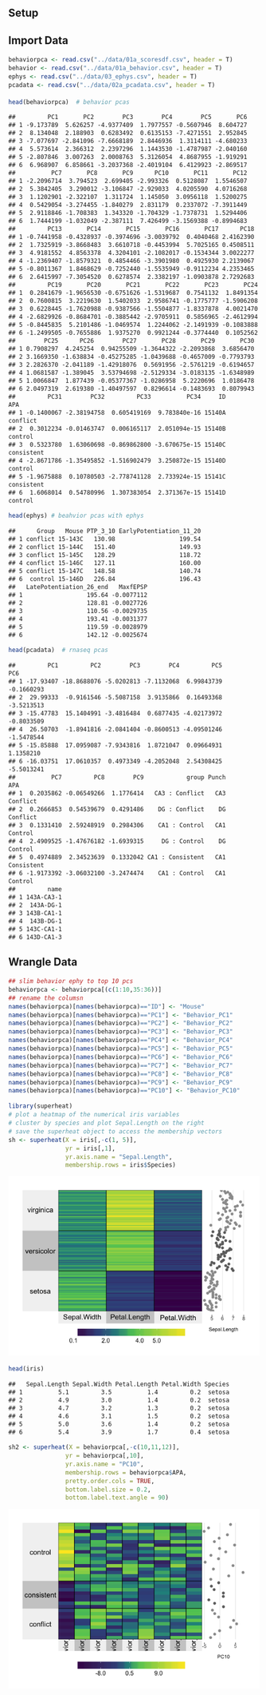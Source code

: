 Setup
-----

Import Data
-----------

``` r
behaviorpca <- read.csv("../data/01a_scoresdf.csv", header = T)
behavior <- read.csv("../data/01a_behavior.csv", header = T)
ephys <- read.csv("../data/03_ephys.csv", header = T)
pcadata <- read.csv("../data/02a_pcadata.csv", header = T)

head(behaviorpca)  # behavior pcas
```

    ##         PC1       PC2        PC3        PC4        PC5       PC6
    ## 1 -9.173789  5.626257 -4.9377409  1.7977557 -0.5607946  8.604727
    ## 2  8.134048  2.188903  0.6283492  0.6135153 -7.4271551  2.952845
    ## 3 -7.077697 -2.841096 -7.6668189  2.8446936  1.3114111 -4.680233
    ## 4  5.573614  2.366312  2.2397296  1.1443530 -1.4787987 -2.040160
    ## 5 -2.807846  3.007263  2.0008763  5.3126054  4.8687955 -1.919291
    ## 6  6.968907  6.858661 -3.2037368 -2.4019104  6.4129923 -2.869517
    ##          PC7       PC8       PC9      PC10       PC11       PC12
    ## 1 -2.2096714  3.794523  2.699405 -2.993326  0.5128087  1.5546507
    ## 2  5.3842405  3.290012 -3.106847 -2.929033  4.0205590  4.0716268
    ## 3  1.1202901 -2.322107  1.311724  1.145050  3.0956118  1.5200275
    ## 4  0.5429054 -3.274455 -1.840279  2.831179  0.2337072 -7.3911449
    ## 5  2.9118846 -1.708383  1.343320 -1.704329 -1.7378731  1.5294406
    ## 6  1.7444199 -1.032049 -2.387111  7.426499 -3.1569388 -0.8994683
    ##         PC13       PC14       PC15       PC16       PC17      PC18
    ## 1 -0.7441958 -0.4328937 -0.3974696 -3.0039792  0.4040468 2.4162390
    ## 2  1.7325919 -3.8668483  3.6610718 -0.4453994  5.7025165 0.4508511
    ## 3  4.9181552  4.8563378  4.3204101 -2.1082017 -0.1534344 3.0022277
    ## 4 -1.2369407 -1.8579321  0.4854466 -3.3901980  0.4925930 2.2139067
    ## 5 -0.8011367  1.8468629 -0.7252440 -1.5535949 -0.9112234 4.2353465
    ## 6  2.6415997 -7.3054520  0.6278574  2.3382197 -1.0903878 2.7292683
    ##         PC19       PC20       PC21       PC22       PC23       PC24
    ## 1  0.2841679 -1.9656530 -0.6751626 -1.5319687  0.7541132  1.8491354
    ## 2  0.7600815  3.2219630  1.5402033  2.9586741 -0.1775777 -1.5906208
    ## 3  0.6228445 -1.7620988 -0.9387566 -1.5504877 -1.8337878  4.0021470
    ## 4 -2.6829926 -0.8684701 -0.3885442 -2.9705911  0.5856965 -2.4612994
    ## 5 -0.8445835  5.2101486 -1.0469574  1.2244062 -2.1491939 -0.1083888
    ## 6 -1.2499505 -0.7655886  1.9375270  0.9921244 -0.3774440  0.1052562
    ##        PC25      PC26        PC27       PC28       PC29       PC30
    ## 1 0.7908297  4.245254  0.94255509 -1.3644322 -2.2093868  3.6856470
    ## 2 3.1669350 -1.638834 -0.45275285 -1.0439688 -0.4657009 -0.7793793
    ## 3 2.2826370 -2.041189 -1.42918076  0.5691956 -2.5761219 -0.6194657
    ## 4 1.0681587 -1.389045  3.53794698 -2.5129334 -3.0183135 -1.6348989
    ## 5 1.0066847  1.877439 -0.05377367 -1.0286958  5.2220696  1.0186478
    ## 6 2.0497319  2.619380 -1.40497597  0.8296614 -0.1483693  0.8079943
    ##         PC31        PC32         PC33          PC34     ID        APA
    ## 1 -0.1400067 -2.38194758  0.605419169  9.783840e-16 15140A   conflict
    ## 2  0.3012234 -0.01463747  0.006165117  2.051094e-15 15140B    control
    ## 3  0.5323780  1.63060698 -0.869862800 -3.670675e-15 15140C consistent
    ## 4 -2.8671786 -1.35495852 -1.516902479  3.250872e-15 15140D    control
    ## 5 -1.9675888  0.10780503 -2.778741128  2.733924e-15 15141C consistent
    ## 6  1.6068014  0.54780996  1.307383054  2.371367e-15 15141D    control

``` r
head(ephys) # beahvior pcas with ephys
```

    ##      Group   Mouse PTP_3_10 EarlyPotentiation_11_20
    ## 1 conflict 15-143C   130.98                  199.54
    ## 2 conflict 15-144C   151.40                  149.93
    ## 3 conflict 15-145C   128.29                  118.72
    ## 4 conflict 15-146C   127.11                  160.00
    ## 5 conflict 15-147C   148.58                  140.74
    ## 6  control 15-146D   226.84                  196.43
    ##   LatePotentiation_26_end   MaxfEPSP
    ## 1                  195.64 -0.0077112
    ## 2                  128.81 -0.0027726
    ## 3                  110.56 -0.0029735
    ## 4                  193.41 -0.0031377
    ## 5                  119.59 -0.0028979
    ## 6                  142.12 -0.0025674

``` r
head(pcadata)  # rnaseq pcas
```

    ##         PC1         PC2        PC3        PC4         PC5        PC6
    ## 1 -17.93407 -18.8688076 -5.0202813 -7.1132068  6.99843739 -0.1660293
    ## 2  29.99333  -0.9161546 -5.5087158  3.9135866  0.16493368 -3.5213513
    ## 3 -15.47783  15.1404991 -3.4816484  0.6877435 -4.02173972 -0.8033509
    ## 4  26.50703  -1.8941816 -2.0841404 -0.8600513 -4.09501246 -1.5478544
    ## 5 -15.85888  17.0959087 -7.9343816  1.8721047  0.09664931  1.1358210
    ## 6 -16.03751  17.0610357  0.4973349 -4.2052048  2.54308425 -5.5013241
    ##          PC7         PC8        PC9            group Punch        APA
    ## 1  0.2035862 -0.06549266  1.1776414   CA3 : Conflict   CA3   Conflict
    ## 2  0.2666853  0.54539679  0.4291486    DG : Conflict    DG   Conflict
    ## 3  0.1331410  2.59248919  0.2984306    CA1 : Control   CA1    Control
    ## 4  2.4909525 -1.47676182 -1.6939315     DG : Control    DG    Control
    ## 5  0.4974889  2.34523639  0.1332042 CA1 : Consistent   CA1 Consistent
    ## 6 -1.9173392 -3.06032100 -3.2474474    CA1 : Control   CA1    Control
    ##         name
    ## 1 143A-CA3-1
    ## 2  143A-DG-1
    ## 3 143B-CA1-1
    ## 4  143B-DG-1
    ## 5 143C-CA1-1
    ## 6 143D-CA1-3

Wrangle Data
------------

``` r
## slim behavior ephy to top 10 pcs
behaviorpca <- behaviorpca[(c(1:10,35:36))]
## rename the columsn
names(behaviorpca)[names(behaviorpca)=="ID"] <- "Mouse"
names(behaviorpca)[names(behaviorpca)=="PC1"] <- "Behavior_PC1"
names(behaviorpca)[names(behaviorpca)=="PC2"] <- "Behavior_PC2"
names(behaviorpca)[names(behaviorpca)=="PC3"] <- "Behavior_PC3"
names(behaviorpca)[names(behaviorpca)=="PC4"] <- "Behavior_PC4"
names(behaviorpca)[names(behaviorpca)=="PC5"] <- "Behavior_PC5"
names(behaviorpca)[names(behaviorpca)=="PC6"] <- "Behavior_PC6"
names(behaviorpca)[names(behaviorpca)=="PC7"] <- "Behavior_PC7"
names(behaviorpca)[names(behaviorpca)=="PC8"] <- "Behavior_PC8"
names(behaviorpca)[names(behaviorpca)=="PC9"] <- "Behavior_PC9"
names(behaviorpca)[names(behaviorpca)=="PC10"] <- "Behavior_PC10"
```

``` r
library(superheat)
# plot a heatmap of the numerical iris variables
# cluster by species and plot Sepal.Length on the right
# save the superheat object to access the membership vectors
sh <- superheat(X = iris[,-c(1, 5)],
                yr = iris[,1],
                yr.axis.name = "Sepal.Length",
                membership.rows = iris$Species)
```

![](04_integration_files/figure-markdown_github/superheatmap-1.png)

``` r
head(iris)
```

    ##   Sepal.Length Sepal.Width Petal.Length Petal.Width Species
    ## 1          5.1         3.5          1.4         0.2  setosa
    ## 2          4.9         3.0          1.4         0.2  setosa
    ## 3          4.7         3.2          1.3         0.2  setosa
    ## 4          4.6         3.1          1.5         0.2  setosa
    ## 5          5.0         3.6          1.4         0.2  setosa
    ## 6          5.4         3.9          1.7         0.4  setosa

``` r
sh2 <- superheat(X = behaviorpca[,-c(10,11,12)],
                yr = behaviorpca[,10],
                yr.axis.name = "PC10",
                membership.rows = behaviorpca$APA,
                pretty.order.cols = TRUE,
                bottom.label.size = 0.2,
                bottom.label.text.angle = 90)
```

![](04_integration_files/figure-markdown_github/superheatmap-2.png)
